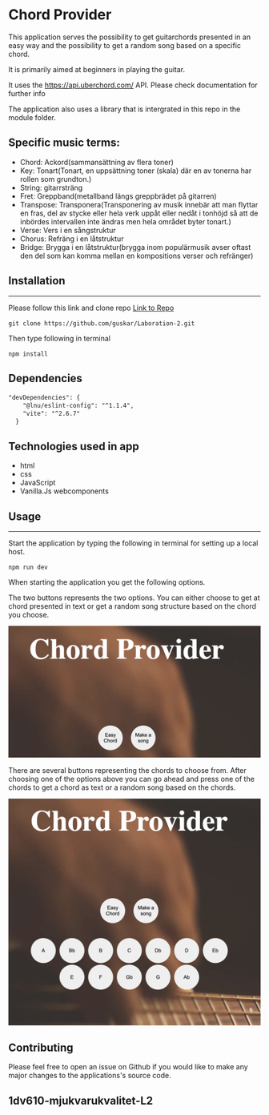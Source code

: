 # **Chord Provider**
This application serves the possibility to get guitarchords presented in an easy way and the possibility to get a random song based on a specific chord.

It is primarily aimed at beginners in playing the guitar.

It uses the https://api.uberchord.com/ API. Please check documentation for further info

The application also uses a library that is intergrated in this repo in the module folder.

## Specific music terms:
<ul>
  <li>Chord: Ackord(sammansättning av flera toner)</li>
  <li>Key: Tonart(Tonart, en uppsättning toner (skala) där en av tonerna har rollen som grundton.)</li>
  <li>String: gitarrsträng</li>
  <li>Fret: Greppband(metallband längs greppbrädet på gitarren)</li>
   <li>Transpose: Transponera(Transponering av musik innebär att man flyttar en fras, del av stycke eller hela verk uppåt eller nedåt i tonhöjd så att de inbördes intervallen inte ändras men hela området byter tonart.)</li>
   <li>Verse: Vers i en sångstruktur</li>
   <li>Chorus: Refräng i en låtstruktur</li>
   <li>Bridge: Brygga i en låtstruktur(brygga inom populärmusik avser oftast den del som kan komma mellan en kompositions verser och refränger) </li>
</ul>


## **Installation**
---
Please follow this link and clone repo [Link to Repo](https://github.com/guskar/Laboration-2.git)

 ```
 git clone https://github.com/guskar/Laboration-2.git
 ```

Then type following in terminal

```
npm install
```

## Dependencies

```
"devDependencies": {
    "@lnu/eslint-config": "^1.1.4",
    "vite": "^2.6.7"
  }
```
## Technologies used in app
- html
- css
- JavaScript
- Vanilla.Js webcomponents

## **Usage**
---
Start the application by typing the following in terminal for setting up a local host.

```
npm run dev
```

When starting the application you get the following options.

The two buttons represents the two options. You can either choose to get at chord presented in text or get a random song structure based on the chord you choose.

 <img src="images/options.png" width="700" >


There are several buttons representing the chords to choose from. After choosing one of the options above you can go ahead and press one of the chords to get a chord as text or a random song based on the chords.

<img src="images/chords.png" width="700" >

## Contributing

Please feel free to open an issue on Github if you would like to make any major changes to the applications's source code. 

## 1dv610-mjukvarukvalitet-L2


